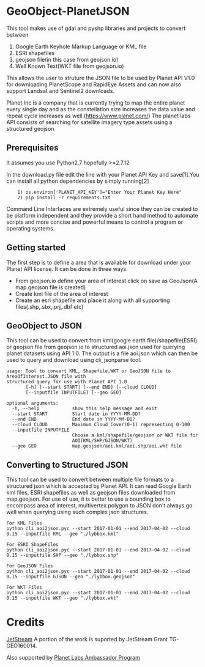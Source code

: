 # GeoObject-PlanetJSON
This tool makes use of gdal and pyshp libraries and projects to convert between
1) Google Earth Keyhole Markup Language or KML file
2) ESRI shapefiles
3) geojson file(in this case from geojson.io)
4) Well Known Text(WKT file from geojson.io)

This allows the user to struture the JSON file to be used by Planet API V1.0 for downloading PlanetScope and RapidEye Assets and can now also support Landsat and Sentinel2 downloads. 

Planet Inc is a company that is currently trying to map the entire planet every single day and as the constellation size increases the data value and repeat cycle increases as well.(https://www.planet.com/) The planet labs API consists of searching for satellite imagery type assets using a structured geojson

## Prerequisites
It assumes you use Python2.7 hopefully >=2.7.12

In the download.py file edit the line with your Planet API Key and save[1].You can install all python dependencies by simply running[2]

```
	1) os.environ['PLANET_API_KEY']="Enter Your Planet Key Here"
	2) pip install -r requirements.txt
```

Command Line Interfaces are extremely useful since they can be created to be platform independent and they provide a short hand method to automate scripts and more concise and powerful means to control a program or operating systems.

## Getting started

The first step is to define a area that is available for download under your Planet API license. It can be done in three ways
 * From geojson.io define your area of interest click on save as GeoJson(A map.geojson file is created)
 * Create kml file of the area of interest
 * Create an esri shapefile and place it along with all supporting files(.shp,.sbx,.prj,.dbf etc)

 
## GeoObject to JSON
This tool can be used to convert from kml(google earth file)/shapefile(ESRI) or geojson file from geojson.io to structured aoi.json used for querying planet datasets using API 1.0. The output is a file aoi.json which can then be used to query and download using cli_jsonparse tool.

```
usage: Tool to convert KML, Shapefile,WKT or GeoJSON file to AreaOfInterest.JSON file with
structured query for use with Planet API 1.0
       [-h] [--start START] [--end END] [--cloud CLOUD]
       [--inputfile INPUTFILE] [--geo GEO]

optional arguments:
  -h, --help            show this help message and exit
  --start START         Start date in YYYY-MM-DD?
  --end END             End date in YYYY-MM-DD?
  --cloud CLOUD         Maximum Cloud Cover(0-1) representing 0-100
  --inputfile INPUTFILE
                        Choose a kml/shapefile/geojson or WKT file for
                        AOI(KML/SHP/GJSON/WKT)
  --geo GEO             map.geojson/aoi.kml/aoi.shp/aoi.wkt file
```

## Converting to Structured JSON
This tool can be used to convert between multiple file formats to a structured json which is accepted by Planet API. It can read Google Earth kml files, ESRI shapefiles as well as geojson files downloaded from map.geojson. For use of use, it is better to use a bounding box to encompass area of interest, multivertex polygon to JSON don't always go well when querying using such complex json structures.

```
For KML Files
python cli_aoi2json.pyc --start 2017-01-01 --end 2017-04-02 --cloud 0.15 --inputfile KML --geo "./lybbox.kml"

For ESRI ShapeFiles
python cli_aoi2json.pyc --start 2017-01-01 --end 2017-04-02 --cloud 0.15 --inputfile SHP --geo "./lybbox.shp"

For GeoJSON Files
python cli_aoi2json.pyc --start 2017-01-01 --end 2017-04-02 --cloud 0.15 --inputfile GJSON --geo "./lybbox.geojson"

For WKT Files
python cli_aoi2json.pyc --start 2017-01-01 --end 2017-04-02 --cloud 0.15 --inputfile WKT --geo "./lybbox.wkt"
```

# Credits

[JetStream](https://jetstream-cloud.org/) A portion of the work is suported by JetStream Grant TG-GEO160014.

Also supported by [Planet Labs Ambassador Program](https://www.planet.com/markets/ambassador-signup/)

